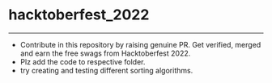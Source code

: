 # hacktoberfest_2022
------------------------------------------------------------------------------------------------------------------------
- Contribute in this repository by raising genuine PR. Get verified, merged and earn the free swags from Hacktoberfest 2022.
- Plz add the code to respective folder.
- try creating and testing different sorting algorithms.

